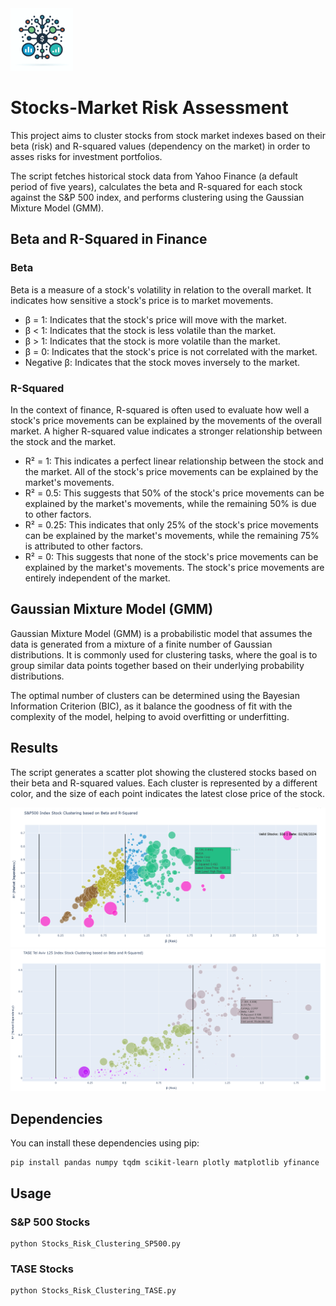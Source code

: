 <img src="images/icon.webp" width="100" alt="alt text">

# Stocks-Market Risk Assessment
This project aims to cluster stocks from stock market indexes based on their beta (risk) and R-squared values (dependency on the market) in order to asses risks for investment portfolios. 
   
The script fetches historical stock data from Yahoo Finance (a default period of five years), calculates the beta and R-squared for each stock against the S&P 500 index, and performs clustering using the Gaussian Mixture Model (GMM).    

## Beta and R-Squared in Finance

### Beta
Beta is a measure of a stock's volatility in relation to the overall market. It indicates how sensitive a stock's price is to market movements.   
* β = 1: Indicates that the stock's price will move with the market.   
* β < 1: Indicates that the stock is less volatile than the market.   
* β > 1: Indicates that the stock is more volatile than the market.   
* β = 0: Indicates that the stock's price is not correlated with the market.   
* Negative β: Indicates that the stock moves inversely to the market.   

### R-Squared
In the context of finance, R-squared is often used to evaluate how well a stock's price movements can be explained by the movements of the overall market. A higher R-squared value indicates a stronger relationship between the stock and the market.

* R² = 1: This indicates a perfect linear relationship between the stock and the market. All of the stock's price movements can be explained by the market's movements.   
* R² = 0.5: This suggests that 50% of the stock's price movements can be explained by the market's movements, while the remaining 50% is due to other factors.   
* R² = 0.25: This indicates that only 25% of the stock's price movements can be explained by the market's movements, while the remaining 75% is attributed to other factors.   
* R² = 0: This suggests that none of the stock's price movements can be explained by the market's movements. The stock's price movements are entirely independent of the market.   

## Gaussian Mixture Model (GMM)
Gaussian Mixture Model (GMM) is a probabilistic model that assumes the data is generated from a mixture of a finite number of Gaussian distributions. It is commonly used for clustering tasks, where the goal is to group similar data points together based on their underlying probability distributions.    

The optimal number of clusters can be determined using the Bayesian Information Criterion (BIC), as it balance the goodness of fit with the complexity of the model, helping to avoid overfitting or underfitting.   

## Results

The script generates a scatter plot showing the clustered stocks based on their beta and R-squared values. Each cluster is represented by a different color, and the size of each point indicates the latest close price of the stock.

<img src="images/SP500_example.png" width="850" alt="alt text">
<img src="images/TASE_example.png" width="850" alt="alt text">


## Dependencies

You can install these dependencies using pip:

```
pip install pandas numpy tqdm scikit-learn plotly matplotlib yfinance
```

## Usage

### S&P 500 Stocks

```
python Stocks_Risk_Clustering_SP500.py
```

### TASE Stocks

```
python Stocks_Risk_Clustering_TASE.py
```
